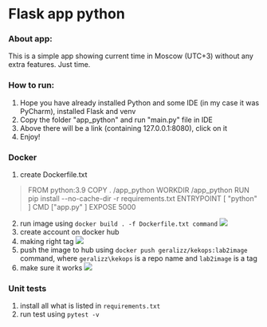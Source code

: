 # Flask app python

### About app:
This is a simple app showing current time in Moscow (UTC+3) without any extra features. Just time.

### How to run:
1) Hope you have already installed Python and some IDE (in my case it was PyCharm), installed Flask and venv
2) Copy the folder "app_python" and run "main.py" file in IDE
3) Above there will be a link (containing 127.0.0.1:8080), click on it
4) Enjoy!

### Docker
1) create Dockerfile.txt
> FROM python:3.9
> COPY . /app_python
> WORKDIR /app_python
> RUN pip install --no-cache-dir -r requirements.txt
> ENTRYPOINT [ "python" ]
> CMD ["app.py" ]
> EXPOSE 5000

2) run image using `docker build . -f Dockerfile.txt command`
![](https://imageup.ru/img234/4200293/11111.png)
3) create account on docker hub
4) making right tag
![](https://imageup.ru/img299/4200311/2222.png)
5) push the image to hub using `docker push geralizz/kekops:lab2image` command, where `geralizz\kekops` is a repo name and `lab2image` is a tag
6) make sure it works
![](https://imageup.ru/img8/4200316/333.png)

### Unit tests

1) install all what is listed in `requirements.txt`
2) run test using `pytest -v`

